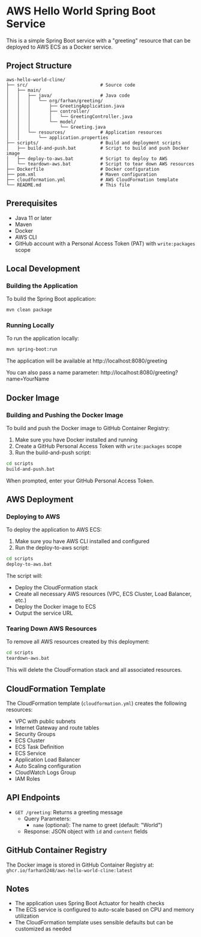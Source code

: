# AWS Hello World Spring Boot Service

This is a simple Spring Boot service with a "greeting" resource that can be deployed to AWS ECS as a Docker service.

## Project Structure

```
aws-hello-world-cline/
├── src/                           # Source code
│   ├── main/
│   │   ├── java/                  # Java code
│   │   │   └── org/farhan/greeting/
│   │   │       ├── GreetingApplication.java
│   │   │       ├── controller/
│   │   │       │   └── GreetingController.java
│   │   │       └── model/
│   │   │           └── Greeting.java
│   │   └── resources/             # Application resources
│   │       └── application.properties
├── scripts/                       # Build and deployment scripts
│   ├── build-and-push.bat         # Script to build and push Docker image
│   ├── deploy-to-aws.bat          # Script to deploy to AWS
│   └── teardown-aws.bat           # Script to tear down AWS resources
├── Dockerfile                     # Docker configuration
├── pom.xml                        # Maven configuration
├── cloudformation.yml             # AWS CloudFormation template
└── README.md                      # This file
```

## Prerequisites

- Java 11 or later
- Maven
- Docker
- AWS CLI
- GitHub account with a Personal Access Token (PAT) with `write:packages` scope

## Local Development

### Building the Application

To build the Spring Boot application:

```bash
mvn clean package
```

### Running Locally

To run the application locally:

```bash
mvn spring-boot:run
```

The application will be available at http://localhost:8080/greeting

You can also pass a name parameter: http://localhost:8080/greeting?name=YourName

## Docker Image

### Building and Pushing the Docker Image

To build and push the Docker image to GitHub Container Registry:

1. Make sure you have Docker installed and running
2. Create a GitHub Personal Access Token with `write:packages` scope
3. Run the build-and-push script:

```bash
cd scripts
build-and-push.bat
```

When prompted, enter your GitHub Personal Access Token.

## AWS Deployment

### Deploying to AWS

To deploy the application to AWS ECS:

1. Make sure you have AWS CLI installed and configured
2. Run the deploy-to-aws script:

```bash
cd scripts
deploy-to-aws.bat
```

The script will:
- Deploy the CloudFormation stack
- Create all necessary AWS resources (VPC, ECS Cluster, Load Balancer, etc.)
- Deploy the Docker image to ECS
- Output the service URL

### Tearing Down AWS Resources

To remove all AWS resources created by this deployment:

```bash
cd scripts
teardown-aws.bat
```

This will delete the CloudFormation stack and all associated resources.

## CloudFormation Template

The CloudFormation template (`cloudformation.yml`) creates the following resources:

- VPC with public subnets
- Internet Gateway and route tables
- Security Groups
- ECS Cluster
- ECS Task Definition
- ECS Service
- Application Load Balancer
- Auto Scaling configuration
- CloudWatch Logs Group
- IAM Roles

## API Endpoints

- `GET /greeting`: Returns a greeting message
  - Query Parameters:
    - `name` (optional): The name to greet (default: "World")
  - Response: JSON object with `id` and `content` fields

## GitHub Container Registry

The Docker image is stored in GitHub Container Registry at:
`ghcr.io/farhan5248/aws-hello-world-cline:latest`

## Notes

- The application uses Spring Boot Actuator for health checks
- The ECS service is configured to auto-scale based on CPU and memory utilization
- The CloudFormation template uses sensible defaults but can be customized as needed
